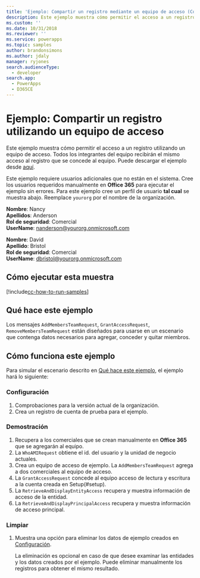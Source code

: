 ```yaml
---
title: 'Ejemplo: Compartir un registro mediante un equipo de acceso (Common Data Service) | Microsoft Docs'
description: Este ejemplo muestra cómo permitir el acceso a un registro utilizando un equipo de acceso.
ms.custom: ''
ms.date: 10/31/2018
ms.reviewer: ''
ms.service: powerapps
ms.topic: samples
author: brandonsimons
ms.author: jdaly
manager: ryjones
search.audienceType:
  - developer
search.app:
  - PowerApps
  - D365CE
---
```

# <a name="sample-share-a-record-using-an-access-team"></a>Ejemplo: Compartir un registro utilizando un equipo de acceso

<!-- https://docs.microsoft.com/dynamics365/customer-engagement/developer/sample-share-record-using-access-team -->

Este ejemplo muestra cómo permitir el acceso a un registro utilizando un equipo de acceso. Todos los integrantes del equipo recibirán el mismo acceso al registro que se concede al equipo. Puede descargar el ejemplo desde [aquí](https://github.com/Microsoft/PowerApps-Samples/tree/master/cds/orgsvc/C%23/ShareRecordUsingAccessTeam).

Este ejemplo requiere usuarios adicionales que no están en el sistema. Cree los usuarios requeridos manualmente en **Office 365** para ejecutar el ejemplo sin errores. Para este ejemplo cree un perfil de usuario **tal cual** se muestra abajo. Reemplace `yourorg` por el nombre de la organización.

**Nombre**: Nancy<br/>
**Apellidos**: Anderson<br/>
**Rol de seguridad**: Comercial<br/>
**UserName**: nanderson@yourorg.onmicrosoft.com<br/>

**Nombre**: David<br/>
**Apellido**: Bristol<br/>
**Rol de seguridad**: Comercial<br/>
**UserName**: dbristol@yourorg.onmicrosoft.com<br/>

## <a name="how-to-run-this-sample"></a>Cómo ejecutar esta muestra

[!include[cc-how-to-run-samples](../../includes/cc-how-to-run-samples.md)]

## <a name="what-this-sample-does"></a>Qué hace este ejemplo

Los mensajes `AddMembersTeamRequest`, `GrantAccessRequest`, `RemoveMembersTeamRequest` están diseñados para usarse en un escenario que contenga datos necesarios para agregar, conceder y quitar miembros.

## <a name="how-this-sample-works"></a>Cómo funciona este ejemplo

Para simular el escenario descrito en [Qué hace este ejemplo](#what-this-sample-does), el ejemplo hará lo siguiente:

### <a name="setup"></a>Configuración

1. Comprobaciones para la versión actual de la organización.
2. Crea un registro de cuenta de prueba para el ejemplo.

### <a name="demonstrate"></a>Demostración

1. Recupera a los comerciales que se crean manualmente en **Office 365** que se agregarán al equipo.
1. La `WhoAMIRequest` obtiene el id. del usuario y la unidad de negocio actuales.
1. Crea un equipo de acceso de ejemplo. La `AddMembersTeamRequest` agrega a dos comerciales al equipo de acceso.
1. La `GrantAccessRequest` concede al equipo acceso de lectura y escritura a la cuenta creada en Setup(#setup).
1. La `RetrieveAndDisplayEntityAccess` recupera y muestra información de acceso de la entidad.
1. La `RetrieveAndDisplayPrincipalAccess` recupera y muestra información de acceso principal.

### <a name="clean-up"></a>Limpiar

1. Muestra una opción para eliminar los datos de ejemplo creados en [Configuración](#setup).

    La eliminación es opcional en caso de que desee examinar las entidades y los datos creados por el ejemplo. Puede eliminar manualmente los registros para obtener el mismo resultado.

